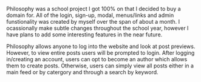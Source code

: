 Philosophy was a school project I got 100% on that I decided to buy a domain for. All of the login, sign-up, modal, menus/links and admin funstionality was created by myself over the span of about a month. I ocassionally make subtle changes throughout the school year, however I have plans to add some interesting features in the near future.

Philosophy allows anyone to log into the website and look at post previews. However, to view entire posts users will be prompted to login. After logging in/creating an account, users can opt to become an author which allows them to create posts. Otherwise, users can simply view all posts either in a main feed or by catergory and through a search by keyword.
